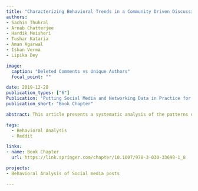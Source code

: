 ```yaml
---
title: "Characterizing Behavioral Trends in a Community Driven Discussion Platform"
authors:
- Sachin Thukral
- Arnab Chatterjee
- Hardik Meisheri
- Tushar Kataria
- Aman Agarwal
- Ishan Verma
- Lipika Dey

image:
  caption: "Deleted Comments vs Unique Authors"
  focal_point: ""

date: 2019-12-28
publication_types: ["6"]
Publication: 'Putting Social Media and Networking Data in Practice for Education, Planning, Prediction and Recommendation'
publication_short: "Book Chapter"

abstract: This article presents a systematic analysis of the patterns of behavior of individuals as well as groups observed in community-driven platforms for discussion like Reddit, where users usually exchange information and viewpoints on their topics of interest. We perform a statistical analysis of the behavior of posts and model the users’ interactions around them. A platform like Reddit which has grown exponentially, starting from a very small community to one of the largest social networks, with its large user base and popularity harboring a variety of behavior of users in terms of their activity. Our work provides interesting insights about a huge number of inactive posts which fail to attract attention despite their authors exhibiting Cyborg-like behavior to attract attention. We also observe short-lived yet extremely active posts emulate a phenomenon like Mayfly Buzz. A method is presented, to study the activity around posts which are highly active, to determine the presence of Limelight hogging activity. We also present a systematic analysis to study the presence of controversies in posts. We analyzed data from two periods of 1-year duration but separated by few years in time, to understand how social media has evolved through the years.

tags:
  - Behavioral Analysis
  - Reddit

links:
- name: Book Chapter
  url: https://link.springer.com/chapter/10.1007/978-3-030-33698-1_8

projects:
- Behavioral Analysis of Social media posts

---
```

